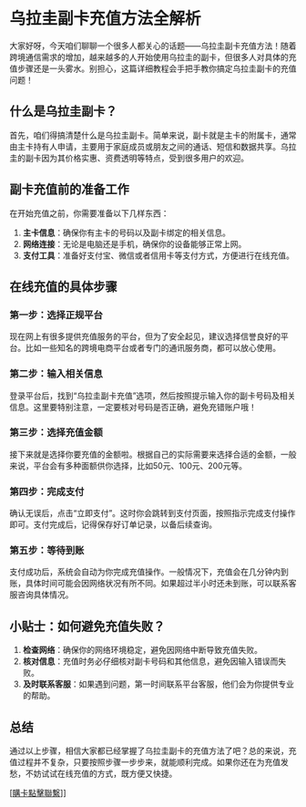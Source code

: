 # 乌拉圭副卡充值方法全解析

大家好呀，今天咱们聊聊一个很多人都关心的话题——乌拉圭副卡充值方法！随着跨境通信需求的增加，越来越多的人开始使用乌拉圭的副卡，但很多人对具体的充值步骤还是一头雾水。别担心，这篇详细教程会手把手教你搞定乌拉圭副卡的充值问题！

## 什么是乌拉圭副卡？

首先，咱们得搞清楚什么是乌拉圭副卡。简单来说，副卡就是主卡的附属卡，通常由主卡持有人申请，主要用于家庭成员或朋友之间的通话、短信和数据共享。乌拉圭的副卡因为其价格实惠、资费透明等特点，受到很多用户的欢迎。

## 副卡充值前的准备工作

在开始充值之前，你需要准备以下几样东西：

1. **主卡信息**：确保你有主卡的号码以及副卡绑定的相关信息。
2. **网络连接**：无论是电脑还是手机，确保你的设备能够正常上网。
3. **支付工具**：准备好支付宝、微信或者信用卡等支付方式，方便进行在线充值。

## 在线充值的具体步骤

### 第一步：选择正规平台

现在网上有很多提供充值服务的平台，但为了安全起见，建议选择信誉良好的平台。比如一些知名的跨境电商平台或者专门的通讯服务商，都可以放心使用。

### 第二步：输入相关信息

登录平台后，找到“乌拉圭副卡充值”选项，然后按照提示输入你的副卡号码及相关信息。这里要特别注意，一定要核对号码是否正确，避免充错账户哦！

### 第三步：选择充值金额

接下来就是选择你要充值的金额啦。根据自己的实际需要来选择合适的金额，一般来说，平台会有多种面额供你选择，比如50元、100元、200元等。

### 第四步：完成支付

确认无误后，点击“立即支付”。这时你会跳转到支付页面，按照指示完成支付操作即可。支付完成后，记得保存好订单记录，以备后续查询。

### 第五步：等待到账

支付成功后，系统会自动为你完成充值操作。一般情况下，充值会在几分钟内到账，具体时间可能会因网络状况有所不同。如果超过半小时还未到账，可以联系客服咨询具体情况。

## 小贴士：如何避免充值失败？

1. **检查网络**：确保你的网络环境稳定，避免因网络中断导致充值失败。
2. **核对信息**：充值时务必仔细核对副卡号码和其他信息，避免因输入错误而失败。
3. **及时联系客服**：如果遇到问题，第一时间联系平台客服，他们会为你提供专业的帮助。

## 总结

通过以上步骤，相信大家都已经掌握了乌拉圭副卡的充值方法了吧？总的来说，充值过程并不复杂，只要按照步骤一步步来，就能顺利完成。如果你还在为充值发愁，不妨试试在线充值的方式，既方便又快捷。

[[購卡點擊聯繫](https://t.me/s/SXDXQF)]]